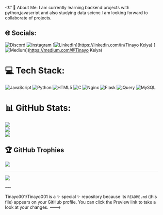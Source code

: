 <!# 💫 About Me:
I am currently learning backend projects with python,javascript and also studying data scienc.I am looking forward to collaborate of projects.


## 🌐 Socials:
[![Discord](https://img.shields.io/badge/Discord-%237289DA.svg?logo=discord&logoColor=white)](https://discord.gg/Tinayo001) [![Instagram](https://img.shields.io/badge/Instagram-%23E4405F.svg?logo=Instagram&logoColor=white)](https://instagram.com/1_hndx) [![LinkedIn](https://img.shields.io/badge/LinkedIn-%230077B5.svg?logo=linkedin&logoColor=white)](https://linkedin.com/in/Tinayo Keiya) [![Medium](https://img.shields.io/badge/Medium-12100E?logo=medium&logoColor=white)](https://medium.com/@Tinayo Keiya) 

# 💻 Tech Stack:
![JavaScript](https://img.shields.io/badge/javascript-%23323330.svg?style=for-the-badge&logo=javascript&logoColor=%23F7DF1E) ![Python](https://img.shields.io/badge/python-3670A0?style=for-the-badge&logo=python&logoColor=ffdd54) ![HTML5](https://img.shields.io/badge/html5-%23E34F26.svg?style=for-the-badge&logo=html5&logoColor=white) ![C](https://img.shields.io/badge/c-%2300599C.svg?style=for-the-badge&logo=c&logoColor=white) ![Nginx](https://img.shields.io/badge/nginx-%23009639.svg?style=for-the-badge&logo=nginx&logoColor=white) ![Flask](https://img.shields.io/badge/flask-%23000.svg?style=for-the-badge&logo=flask&logoColor=white) ![jQuery](https://img.shields.io/badge/jquery-%230769AD.svg?style=for-the-badge&logo=jquery&logoColor=white) ![MySQL](https://img.shields.io/badge/mysql-4479A1.svg?style=for-the-badge&logo=mysql&logoColor=white)
# 📊 GitHub Stats:
![](https://github-readme-stats.vercel.app/api?username=Tinayo001&theme=dark&hide_border=false&include_all_commits=false&count_private=false)<br/>
![](https://github-readme-streak-stats.herokuapp.com/?user=Tinayo001&theme=dark&hide_border=false)<br/>
![](https://github-readme-stats.vercel.app/api/top-langs/?username=Tinayo001&theme=dark&hide_border=false&include_all_commits=false&count_private=false&layout=compact)

## 🏆 GitHub Trophies
![](https://github-profile-trophy.vercel.app/?username=Tinayo001&theme=radical&no-frame=false&no-bg=true&margin-w=4)

---
[![](https://visitcount.itsvg.in/api?id=Tinayo001&icon=0&color=0)](https://visitcount.itsvg.in)

<!-- Proudly created with GPRM ( https://gprm.itsvg.in ) -->---
Tinayo001/Tinayo001 is a ✨ special ✨ repository because its `README.md` (this file) appears on your GitHub profile.
You can click the Preview link to take a look at your changes.
--->
